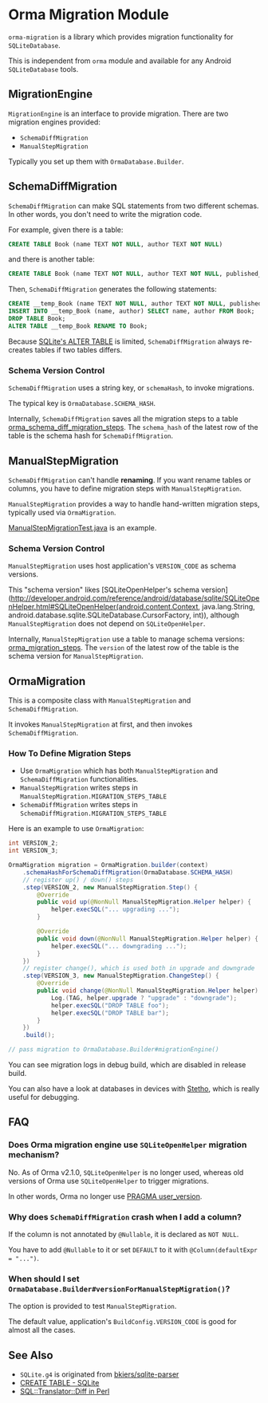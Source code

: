 # Orma Migration Module

`orma-migration` is a library which provides migration functionality
for `SQLiteDatabase`.

This is independent from `orma` module and available for
any Android `SQLiteDatabase` tools.

## MigrationEngine

`MigrationEngine` is an interface to provide migration. There are two migration engines provided:

* `SchemaDiffMigration`
* `ManualStepMigration`

Typically you set up them with `OrmaDatabase.Builder`.

## SchemaDiffMigration

`SchemaDiffMigration` can make SQL statements from two different schemas. In other words, you don't need to write the migration code.

For example, given there is a table:

```sql
CREATE TABLE Book (name TEXT NOT NULL, author TEXT NOT NULL)
```

and there is another table:

```sql
CREATE TABLE Book (name TEXT NOT NULL, author TEXT NOT NULL, published_date DATE)
```

Then, `SchemaDiffMigration` generates the following statements:

```sql
CREATE __temp_Book (name TEXT NOT NULL, author TEXT NOT NULL, published_date DATE);
INSERT INTO __temp_Book (name, author) SELECT name, author FROM Book;
DROP TABLE Book;
ALTER TABLE __temp_Book RENAME TO Book;
```

Because [SQLite's ALTER TABLE](https://www.sqlite.org/lang_altertable.html)
is limited, `SchemaDiffMigration` always re-creates tables if two tables differs.

### Schema Version Control

`SchemaDiffMigration` uses a string key, or `schemaHash`, to invoke migrations.

The typical key is `OrmaDatabase.SCHEMA_HASH`.

Internally, `SchemaDiffMigration` saves all the migration steps to a table [orma_schema_diff_migration_steps](https://github.com/gfx/Android-Orma/blob/master/migration/src/main/java/com/github/gfx/android/orma/migration/SchemaDiffMigration.java#L49). The `schema_hash` of the latest row of the table is the schema hash for `SchemaDiffMigration`.

## ManualStepMigration

`SchemaDiffMigration` can't handle **renaming**. If you want rename tables
or columns, you have to define migration steps with `ManualStepMigration`.

`ManualStepMigration` provides a way to handle hand-written migration steps,
typically used via `OrmaMigration`.

[ManualStepMigrationTest.java](src/test/java/com/github/gfx/android/orma/migration/test/ManualStepMigrationTest.java)
is an example.

### Schema Version Control

`ManualStepMigration` uses host application's `VERSION_CODE` as schema versions.

This "schema version" likes [SQLiteOpenHelper's schema version](http://developer.android.com/reference/android/database/sqlite/SQLiteOpenHelper.html#SQLiteOpenHelper(android.content.Context, java.lang.String, android.database.sqlite.SQLiteDatabase.CursorFactory, int)), although `ManualStepMigration` does not depend on `SQLiteOpenHelper`.

Internally, `ManualStepMigration` use a table to manage schema versions: [orma_migration_steps](https://github.com/gfx/Android-Orma/blob/master/migration/src/main/java/com/github/gfx/android/orma/migration/ManualStepMigration.java#L35). The `version` of the latest row of the table is the schema version for `ManualStepMigration`.

## OrmaMigration

This is a composite class with `ManualStepMigration` and `SchemaDiffMigration`.

It invokes `ManualStepMigration` at first, and then invokes `SchemaDiffMigration`.

### How To Define Migration Steps

* Use `OrmaMigration` which has both `ManualStepMigration` and `SchemaDiffMigration` functionalities.
* `ManualStepMigration` writes steps in `ManualStepMigration.MIGRATION_STEPS_TABLE`
* `SchemaDiffMigration` writes steps in `SchemaDiffMigration.MIGRATION_STEPS_TABLE`

Here is an example to use `OrmaMigration`:

```java
int VERSION_2;
int VERSION_3;

OrmaMigration migration = OrmaMigration.builder(context)
    .schemaHashForSchemaDiffMigration(OrmaDatabase.SCHEMA_HASH)
    // register up() / down() steps
    .step(VERSION_2, new ManualStepMigration.Step() {
        @Override
        public void up(@NonNull ManualStepMigration.Helper helper) {
            helper.execSQL("... upgrading ...");
        }

        @Override
        public void down(@NonNull ManualStepMigration.Helper helper) {
            helper.execSQL("... downgrading ...");
        }
    })
    // register change(), which is used both in upgrade and downgrade
    .step(VERSION_3, new ManualStepMigration.ChangeStep() {
        @Override
        public void change(@NonNull ManualStepMigration.Helper helper) {
            Log.(TAG, helper.upgrade ? "upgrade" : "downgrade");
            helper.execSQL("DROP TABLE foo");
            helper.execSQL("DROP TABLE bar");
        }
    })
    .build();

// pass migration to OrmaDatabase.Builder#migrationEngine()
```

You can see migration logs in debug build, which are disabled in release build.

You can also have a look at databases in devices with [Stetho](https://github.com/facebook/stetho), which is really useful for debugging.

## FAQ

### Does Orma migration engine use `SQLiteOpenHelper` migration mechanism?

No. As of Orma v2.1.0, `SQLiteOpenHelper` is no longer used, whereas old versions of Orma use `SQLiteOpenHelper` to trigger migrations.

In other words, Orma no longer use [PRAGMA user_version](https://www.sqlite.org/pragma.html#pragma_schema_version).

### Why does `SchemaDiffMigration` crash when I add a column?

If the column is not annotated by `@Nullable`, it is declared as `NOT NULL`.

You have to add `@Nullable` to it or set `DEFAULT` to it with `@Column(defaultExpr = "...")`.

### When should I set `OrmaDatabase.Builder#versionForManualStepMigration()`?

The option is provided to test `ManualStepMigration`.

The default value, application's `BuildConfig.VERSION_CODE` is good for almost all the cases.

## See Also

* `SQLite.g4` is originated from [bkiers/sqlite-parser](https://github.com/bkiers/sqlite-parser)
* [CREATE TABLE - SQLite](https://www.sqlite.org/lang_createtable.html)
* [SQL::Translator::Diff in Perl](https://metacpan.org/pod/SQL::Translator::Diff)
